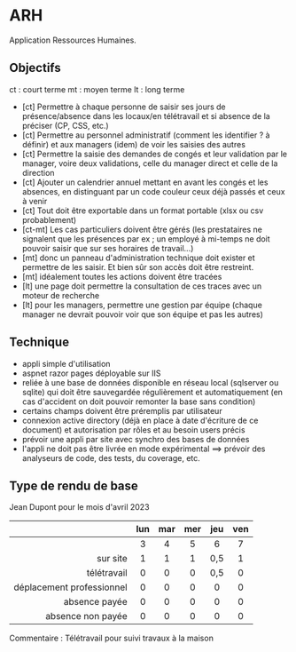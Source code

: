# ARH
Application Ressources Humaines.

## Objectifs
ct : court terme
mt : moyen terme
lt : long terme
- [ct] Permettre à chaque personne de saisir ses jours de présence/absence dans les locaux/en télétravail et si absence de la préciser (CP, CSS, etc.)
- [ct] Permettre au personnel administratif (comment les identifier ? à définir) et aux managers (idem) de voir les saisies des autres 
- [ct] Permettre la saisie des demandes de congés et leur validation par le manager, voire deux validations, celle du manager direct et celle de la direction
- [ct] Ajouter un calendrier annuel mettant en avant les congés et les absences, en distinguant par un code couleur ceux déjà passés et ceux à venir
- [ct] Tout doit être exportable dans un format portable (xlsx ou csv probablement)
- [ct-mt] Les cas particuliers doivent être gérés (les prestataires ne signalent que les présences par ex ; un employé à mi-temps ne doit pouvoir saisir que sur ses horaires de travail...) 
- [mt] donc un panneau d'administration technique doit exister et permettre de les saisir. Et bien sûr son accès doit être restreint.
- [mt] idéalement toutes les actions doivent être tracées
- [lt] une page doit permettre la consultation de ces traces avec un moteur de recherche
- [lt] pour les managers, permettre une gestion par équipe (chaque manager ne devrait pouvoir voir que son équipe et pas les autres)

## Technique
- appli simple d'utilisation
- aspnet razor pages déployable sur IIS
- reliée à une base de données disponible en réseau local (sqlserver ou sqlite) qui doit être sauvegardée régulièrement et automatiquement (en cas d'accident on doit pouvoir remonter la base sans condition)
- certains champs doivent être préremplis par utilisateur
- connexion active directory (déjà en place à date d'écriture de ce document) et autorisation par rôles et au besoin users précis
- prévoir une appli par site avec synchro des bases de données
- l'appli ne doit pas être livrée en mode expérimental ==> prévoir des analyseurs de code, des tests, du coverage, etc.

## Type de rendu de base 

Jean Dupont pour le mois d'avril 2023

|  | lun | mar | mer | jeu | ven |
|--:|:-----:|:-----:|:-----:|:-----:|:-----:|
| |3|4|5|6|7|
|sur site|1|1|1|0,5|1|
|télétravail|0|0|0|0,5|0|
|déplacement professionnel|0|0|0|0|0|
|absence payée|0|0|0|0|0|
|absence non payée|0|0|0|0|0|

Commentaire : 
Télétravail pour suivi travaux à la maison
